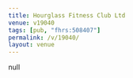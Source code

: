 ```yaml
---
title: Hourglass Fitness Club Ltd
venue: v19040
tags: [pub, "fhrs:508407"]
permalink: /v/19040/
layout: venue
---
```

null